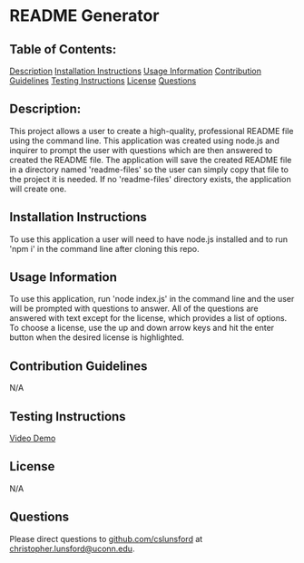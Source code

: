 # README Generator  
  ## Table of Contents:
  [Description](#description)
  [Installation Instructions](#installation-instructions)
  [Usage Information](#usage-information)
  [Contribution Guidelines](#contribution-guidelines)
  [Testing Instructions](#testing-instructions)
  [License](#license)
  [Questions](#questions)
  ## Description:
  This project allows a user to create a high-quality, professional README file using the command line. This application was created using node.js and inquirer to prompt the user with questions which are then answered to created the README file. The application will save the created README file in a directory named 'readme-files' so the user can simply copy that file to the project it is needed. If no 'readme-files' directory exists, the application will create one.
  ## Installation Instructions
  To use this application a user will need to have node.js installed and to run 'npm i' in the command line after cloning this repo.
  ## Usage Information
  To use this application, run 'node index.js' in the command line and the user will be prompted with questions to answer. All of the questions are answered with text except for the license, which provides a list of options. To choose a license, use the up and down arrow keys and hit the enter button when the desired license is highlighted.
  ## Contribution Guidelines
  N/A
  ## Testing Instructions
  [Video Demo](https://drive.google.com/file/d/1eNiaAav1mN4klvy4mB9coJQrxZUENs7c/view)
  ## License
  N/A
  ## Questions
  Please direct questions to [github.com/cslunsford](github.com/cslunsford) at [christopher.lunsford@uconn.edu](christopher.lunsford@uconn.edu).
